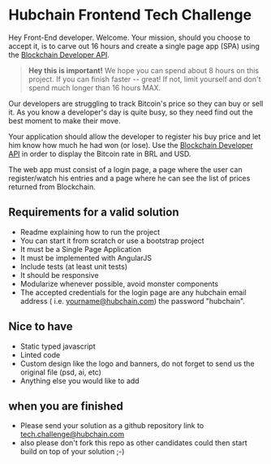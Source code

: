 # Hubchain Frontend Tech Challenge

Hey Front-End developer. Welcome. Your mission, should you choose to accept it, is to carve out 16 hours and create a single page app (SPA) using the [Blockchain Developer API](https://www.blockchain.com/api).

> **Hey this is important!**
> We hope you can spend about 8 hours on this project. If you can finish faster -- great! If not, limit yourself and don't spend much longer than 16 hours MAX.

Our developers are struggling to track Bitcoin's price so they can buy or sell it. As you know a developer's day is quite busy, so they need find out the best moment to make their move.

Your application should allow the developer to register his buy price and let him know how much he had won (or lose).  Use the [Blockchain Developer API](https://www.blockchain.com/api) in order to display the Bitcoin rate in BRL and USD.

The web app must consist of a login page, a page where the user can register/watch his entries and a page where he can see the list of prices returned from Blockchain.

## Requirements for a valid solution
- Readme explaining how to run the project
- You can start it from scratch or use a bootstrap project
- It must be a Single Page Application
- It must be implemented with AngularJS
- Include tests (at least unit tests)
- It should be responsive
- Modularize whenever possible, avoid monster components
- The accepted credentials for the login page are any hubchain email address ( i.e. yourname@hubchain.com) the password "hubchain".


## Nice to have
- Static typed javascript
- Linted code
- Custom design like the logo and banners, do not forget to send us the original file (psd, ai, etc)
- Anything else you would like to add

## when you are finished
- Please send your solution as a github repository link to tech.challenge@hubchain.com
- also please don't fork this repo as other candidates could then start build on top of your solution ;-)
